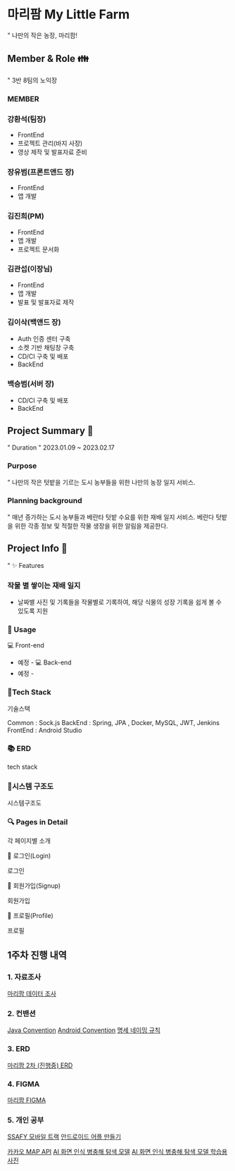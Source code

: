# 마리팜 My Little Farm
" 나만의 작은 농장, 마리팜!


## Member & Role 👪
" 3반 8팀의 노익장

### MEMBER

### 강환석(팀장)
- FrontEnd
- 프로젝트 관리(바지 사장)
- 영상 제작 및 발표자료 준비

### 장유범(프론트앤드 장)
- FrontEnd
- 앱 개발

### 김진희(PM)
- FrontEnd
- 앱 개발
- 프로젝트 문서화


### 김관섭(이장님)
- FrontEnd
- 앱 개발
- 발표 및 발표자료 제작

### 김이삭(백앤드 장)
- Auth 인증 센터 구축
- 소켓 기반 채팅창 구축
- CD/CI 구축 및 배포
- BackEnd

### 백승범(서버 장)
- CD/CI 구축 및 배포
- BackEnd


## Project Summary 📙
" Duration
" 2023.01.09 ~ 2023.02.17

### Purpose
" 나만의 작은 텃밭을 기르는 도시 농부들을 위한 나만의 농장 일지 서비스.

### Planning background
" 매년 증가하는 도시 농부들과 베란타 텃밭 수요를 위한 재배 일지 서비스. 베란다 텃밭을 위한 각종 정보 및 적절한 작물 생장을 위한 알림을 제공한다.


## Project Info 📜
" ✨ Features
### 작물 별 쌓이는 재배 일지

- 날짜별 사진 및 기록들을 작물별로 기록하여, 해당 식물의 성장 기록을 쉽게 볼 수 있도록 지원


### 🎈 Usage
💻 Front-end
- 예정 -
💻 Back-end
- 예정 -

### 🔨Tech Stack
기술스택

Common : Sock.js
BackEnd : Spring, JPA , Docker, MySQL, JWT, Jenkins
FrontEnd : Android Studio

### 📚 ERD
tech stack


### 🔧시스템 구조도
시스템구조도


### 🔍 ​Pages in Detail
각 페이지별 소개

🔸 로그인(Login)

로그인

🔸 회원가입(Signup)

회원가입

🔸 프로필(Profile)

프로필



## 1주차 진행 내역
### 1. 자료조사
[마리팜 데이터 조사](https://www.notion.so/b397288648964e50be9b57c4616de556)


### 2. 컨밴션
[Java Convention](https://www.notion.so/Java-Convention-c06f899ca87b46fd974a32a74a6e0cdd)
[Android Convention](https://www.notion.so/Android-Convention-4e3dbf8af2d34d8e85971d4c3be6dd36)
[명세 네이밍 규칙](https://www.notion.so/6b3aee9748bd410c90f5ec7156af4e0e)


### 3. ERD
[마리팜 2차 (진행중) ERD](https://www.erdcloud.com/d/MfbTjBRPZvn3LbcKp)

### 4. FIGMA
[마리팜 FIGMA](https://www.figma.com/file/WPm9P8dUo68hshfjORAGPR/Untitled?node-id=0%3A1&t=FMD184gzWyp1a9hY-1)

### 5. 개인 공부
[SSAFY 모바일 트랙](https://edu.ssafy.com/)
[안드로이드 어플 만들기](https://www.inflearn.com/course/%EC%95%88%EB%93%9C%EB%A1%9C%EC%9D%B4%EB%93%9C-%EC%95%B1%EA%B0%9C%EB%B0%9C-%EA%B8%B0%EC%88%A0%EB%85%B8%ED%8A%B8/dashboard)

[카카오 MAP API](https://apis.map.kakao.com/android/guide/)
[AI 화면 인식 병충해 탐색 모델](https://www.aihub.or.kr/aihubdata/data/view.do?currMenu=115&topMenu=100&aihubDataSe=realm&dataSetSn=525)
[AI 화면 인식 병충해 탐색 모델 학습용 사진](https://www.aihub.or.kr/aihubdata/data/view.do?currMenu=115&topMenu=100&aihubDataSe=realm&dataSetSn=153)

